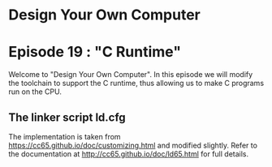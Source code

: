 # Design Your Own Computer
# Episode 19 : "C Runtime"

Welcome to "Design Your Own Computer".  In this episode we will modify
the toolchain to support the C runtime, thus allowing us to make C programs
run on the CPU.

## The linker script ld.cfg
The implementation is taken from <https://cc65.github.io/doc/customizing.html>
and modified slightly.  Refer to the documentation at
<http://cc65.github.io/doc/ld65.html> for full details.
